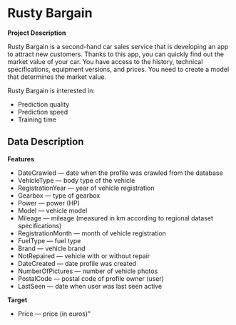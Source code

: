 # Rusty Bargain

**Project Description**

Rusty Bargain is a second-hand car sales service that is developing an app to attract new customers. Thanks to this app, you can quickly find out the market value of your car. You have access to the history, technical specifications, equipment versions, and prices. You need to create a model that determines the market value.

Rusty Bargain is interested in:

- Prediction quality
- Prediction speed
- Training time

## Data Description

**Features**

- DateCrawled — date when the profile was crawled from the database
- VehicleType — body type of the vehicle
- RegistrationYear — year of vehicle registration
- Gearbox — type of gearbox
- Power — power (HP)
- Model — vehicle model
- Mileage — mileage (measured in km according to regional dataset specifications)
- RegistrationMonth — month of vehicle registration
- FuelType — fuel type
- Brand — vehicle brand
- NotRepaired — vehicle with or without repair
- DateCreated — date profile was created
- NumberOfPictures — number of vehicle photos
- PostalCode — postal code of profile owner (user)
- LastSeen — date when user was last seen active

**Target**

- Price — price (in euros)"






